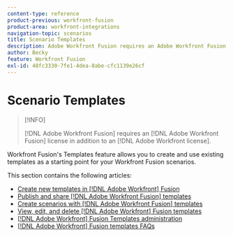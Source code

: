 ```yaml
---
content-type: reference
product-previous: workfront-fusion
product-area: workfront-integrations
navigation-topic: scenarios
title: Scenario Templates
description: Adobe Workfront Fusion requires an Adobe Workfront Fusion license in addition to an Adobe Workfront license.
author: Becky
feature: Workfront Fusion
exl-id: 48fc3330-7fe1-4dea-8abe-cfc1139e26cf
---
```

# Scenario Templates

>[!INFO]
>
>[!DNL Adobe Workfront Fusion] requires an [!DNL Adobe Workfront Fusion] license in addition to an [!DNL Adobe Workfront license].

Workfront Fusion's Templates feature allows you to create and use existing templates as a starting point for your Workfront Fusion scenarios.

This section contains the following articles:

* [Create new templates in [!DNL Adobe Workfront] Fusion](../../../workfront-fusion/scenarios/templates/create-new-fusion-templates.md)
* [Publish and share [!DNL Adobe Workfront Fusion] templates](../../../workfront-fusion/scenarios/templates/publish-and-share-fusion-templates.md)
* [Create scenarios with [!DNL Adobe Workfront Fusion] templates](../../../workfront-fusion/scenarios/templates/create-scenarios-with-fusion-templates.md)
* [View, edit, and delete [!DNL Adobe Workfront] Fusion templates](../../../workfront-fusion/scenarios/templates/view-edit-and-delete-fusion-templates.md)
* [[!DNL Adobe Workfront] Fusion Templates administration](../../../workfront-fusion/scenarios/templates/fusion-templates-adminstration.md)
* [[!DNL Adobe Workfront] Fusion templates FAQs](../../../workfront-fusion/scenarios/templates/fusion-templates-faqs.md)
